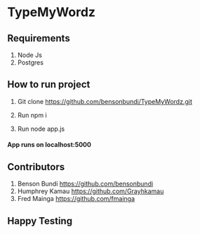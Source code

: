 
# TypeMyWordz 

## Requirements
1. Node Js
2. Postgres

## How  to run project
1. Git clone https://github.com/bensonbundi/TypeMyWordz.git

2. Run npm i
3. Run node app.js

#### App runs on localhost:5000

## Contributors
1. Benson Bundi  https://github.com/bensonbundi
2. Humphrey Kamau https://github.com/Grayhkamau
3. Fred Mainga https://github.com/fmainga

## Happy Testing ##

